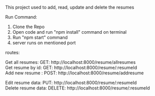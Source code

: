 This project used to add, read, update and delete the resumes

Run Command:

1. Clone the Repo    
2. Open code and run "npm install" command on terminal    
3. Run "npm start" command   
4. server runs on mentioned port


routes:

Get all resumes: GET: http://localhost:8000/resume/allresumes    
Get resume by id: GET: http://localhost:8000/resume/:resumeId                                                                                                        
Add new resume : POST: http://localhost:8000/resume/addresume

Edit resume data: PUT: http://localhost:8000/resume/:resumeId                                                                                                              
Delete resume data: DELETE: http://localhost:8000/resume/:resumeId                                                                           
